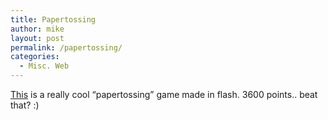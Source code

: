 ```yaml
---
title: Papertossing
author: mike
layout: post
permalink: /papertossing/
categories:
  - Misc. Web
---
```

<a target="_blank" href="http://www.sticky.tv/game/cyrkam_airtos/">This</a> is a really cool &#8220;papertossing&#8221; game made in flash. 3600 points.. beat that? :)